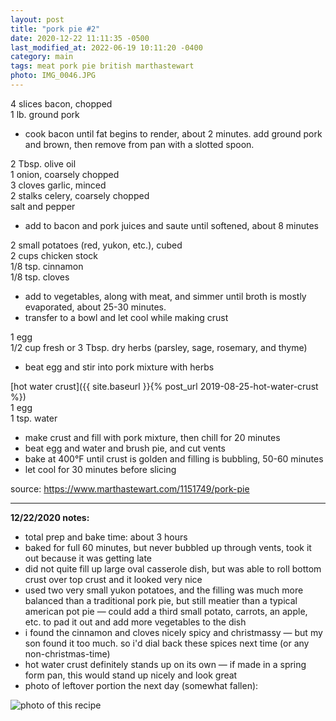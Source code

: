 ```yaml
---
layout: post
title: "pork pie #2"
date: 2020-12-22 11:11:35 -0500
last_modified_at: 2022-06-19 10:11:20 -0400
category: main
tags: meat pork pie british marthastewart
photo: IMG_0046.JPG
---
```

4 slices bacon, chopped  
1 lb. ground pork  
* cook bacon until fat begins to render, about 2 minutes. add ground pork and brown,
  then remove from pan with a slotted spoon.

2 Tbsp. olive oil  
1 onion, coarsely chopped  
3 cloves garlic, minced  
2 stalks celery, coarsely chopped  
salt and pepper  
* add to bacon and pork juices and saute until softened, about 8 minutes

2 small potatoes (red, yukon, etc.), cubed  
2 cups chicken stock  
1/8 tsp. cinnamon  
1/8 tsp. cloves  
* add to vegetables, along with meat, and simmer until broth is mostly evaporated,
  about 25-30 minutes.
* transfer to a bowl and let cool while making crust

1 egg  
1/2 cup fresh or 3 Tbsp. dry herbs (parsley, sage, rosemary, and thyme)
* beat egg and stir into pork mixture with herbs

[hot water crust]({{ site.baseurl }}{% post_url 2019-08-25-hot-water-crust %})  
1 egg  
1 tsp. water  
* make crust and fill with pork mixture, then chill for 20 minutes
* beat egg and water and brush pie, and cut vents
* bake at 400°F until crust is golden and filling is bubbling, 50-60 minutes
* let cool for 30 minutes before slicing

source: <https://www.marthastewart.com/1151749/pork-pie>

---

**12/22/2020 notes:**

* total prep and bake time: about 3 hours
* baked for full 60 minutes, but never bubbled up through vents, took it out
  because it was getting late
* did not quite fill up large oval casserole dish, but was able to roll bottom
  crust over top crust and it looked very nice
* used two very small yukon potatoes, and the filling was much more balanced than a
  traditional pork pie, but still meatier than a typical american pot pie — could
  add a third small potato, carrots, an apple, etc. to pad it out and add more
  vegetables to the dish
* i found the cinnamon and cloves nicely spicy and christmassy — but my son found
  it too much. so i'd dial back these spices next time (or any non-christmas-time)
* hot water crust definitely stands up on its own — if made in a spring form pan,
  this would stand up nicely and look great
* photo of leftover portion the next day (somewhat fallen):

![photo of this recipe](/recipes/images/2020-12-22-pork-pie.jpg)
